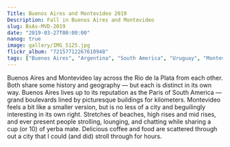 ```yaml
---
Title: Buenos Aires and Montevideo 2019
Description: Fall in Buenos Aires and Montevideo
slug: BsAs-MVD-2019
date: "2019-03-27T00:00:00"
nanog: true
image: gallery/IMG_5125.jpg
flickr_album: "72157712267610948"
tags: ["Buenos Aires", "Argentina", "South America", "Uruguay", "Montevideo"]
---
```


Buenos Aires and Montevideo lay across the Rio de la Plata from each other. Both share some history and geography — but each is distinct in its own way. Buenos Aires lives up to its reputation as the Paris of South America — grand boulevards lined by picturesque buildings for kilometers. Montevideo feels a bit like a smaller version, but is no less of a city and beguilingly interesting in its own right. Stretches of beaches, high rises and mid rises, and ever present people strolling, lounging, and chatting while sharing a cup (or 10) of yerba mate. Delicious coffee and food are scattered through out a city that I could (and did) stroll through for hours.